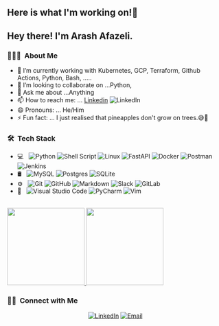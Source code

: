 
<h2>  Here is what I'm working on!👋<h2> 

<h2> Hey there! I'm Arash Afazeli.</h2>

<h3> 👨🏻‍💻 &nbsp;About Me </h3>

- 🔭 I’m currently working with Kubernetes, GCP, Terraform, Github Actions, Python, Bash, .....
- 👯 I’m looking to collaborate on ...Python, 
- 💬 Ask me about ...Anything
- 📫 How to reach me: ... [Linkedin](https://www.linkedin.com/in/arash-afazeli-8a1bab123/)   ![LinkedIn](https://img.shields.io/badge/linkedin-%230077B5.svg?style=for-the-badge&logo=linkedin&logoColor=white)
- 😄 Pronouns: ... He/Him
- ⚡ Fun fact: ... I just realised that pineapples don't grow on trees.😅🍍

<h3> 🛠 &nbsp;Tech Stack</h3>

- 💻 &nbsp;
  ![Python](https://img.shields.io/badge/python-3670A0?style=for-the-badge&logo=python&logoColor=ffdd54)
  ![Shell Script](https://img.shields.io/badge/shell_script-%23121011.svg?style=for-the-badge&logo=gnu-bash&logoColor=white)
  ![Linux](https://img.shields.io/badge/Linux-FCC624?style=for-the-badge&logo=linux&logoColor=black)
  ![FastAPI](https://img.shields.io/badge/FastAPI-005571?style=for-the-badge&logo=fastapi)
  ![Docker](https://img.shields.io/badge/docker-%230db7ed.svg?style=for-the-badge&logo=docker&logoColor=white)
  ![Postman](https://img.shields.io/badge/Postman-FF6C37?style=for-the-badge&logo=postman&logoColor=white)
  ![Jenkins](https://img.shields.io/badge/jenkins-%232C5263.svg?style=for-the-badge&logo=jenkins&logoColor=white)
- 🛢 &nbsp;
  ![MySQL](https://img.shields.io/badge/mysql-%2300f.svg?style=for-the-badge&logo=mysql&logoColor=white)
  ![Postgres](https://img.shields.io/badge/postgres-%23316192.svg?style=for-the-badge&logo=postgresql&logoColor=white)
  ![SQLite](https://img.shields.io/badge/sqlite-%2307405e.svg?style=for-the-badge&logo=sqlite&logoColor=white)
- ⚙️ &nbsp;
  ![Git](https://img.shields.io/badge/git-%23F05033.svg?style=for-the-badge&logo=git&logoColor=white)
  ![GitHub](https://img.shields.io/badge/github-%23121011.svg?style=for-the-badge&logo=github&logoColor=white)
  ![Markdown](https://img.shields.io/badge/markdown-%23000000.svg?style=for-the-badge&logo=markdown&logoColor=white)
  ![Slack](https://img.shields.io/badge/Slack-4A154B?style=for-the-badge&logo=slack&logoColor=white)
  ![GitLab](https://img.shields.io/badge/gitlab-%23181717.svg?style=for-the-badge&logo=gitlab&logoColor=white)
- 🔧 &nbsp;
  ![Visual Studio Code](https://img.shields.io/badge/Visual%20Studio%20Code-0078d7.svg?style=for-the-badge&logo=visual-studio-code&logoColor=white)
  ![PyCharm](https://img.shields.io/badge/pycharm-143?style=for-the-badge&logo=pycharm&logoColor=black&color=black&labelColor=green)
  ![Vim](https://img.shields.io/badge/VIM-%2311AB00.svg?style=for-the-badge&logo=vim&logoColor=white)


<br/>

<a href="https://github.com/arashafazeli">
  <img height="180em" src="https://github-readme-stats.vercel.app/api?username=arashafazeli&theme=buefy&show_icons=true" />
  <img height="180em" src="https://github-readme-stats.vercel.app/api/top-langs/?username=arashafazeli&theme=buefy&layout=compact" />
</a>

<br/>

<h3> 🤝🏻 &nbsp;Connect with Me </h3>

<p align="center">
<a href="https://www.linkedin.com/in/arash-afazeli-8a1bab123/"><img alt="LinkedIn" src="https://img.shields.io/badge/LinkedIn-Arash%20Afazeli%20-blue?style=flat-square&logo=linkedin"></a>
<a href="mailto:arashafazeli@gmail.com"><img alt="Email" src="https://img.shields.io/badge/Email-arashafazeli@gmail.com-blue?style=flat-square&logo=gmail"></a>
</p>
